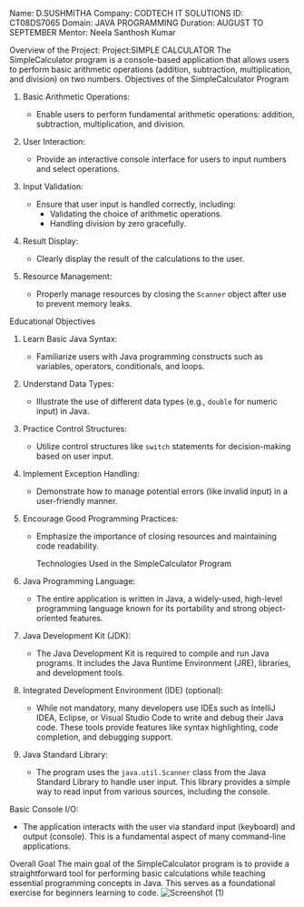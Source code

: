 Name: D.SUSHMITHA
Company: CODTECH IT SOLUTIONS
ID: CT08DS7065
Domain: JAVA PROGRAMMING
Duration: AUGUST TO SEPTEMBER
Mentor: Neela Santhosh Kumar

Overview of the Project:
Project:SIMPLE CALCULATOR
The SimpleCalculator program is a console-based application that allows users to perform basic arithmetic operations (addition, subtraction, multiplication, and division) on two numbers.
 Objectives of the SimpleCalculator Program

1. Basic Arithmetic Operations:
   - Enable users to perform fundamental arithmetic operations: addition, subtraction, multiplication, and division.

2. User Interaction:
   - Provide an interactive console interface for users to input numbers and select operations.

3. Input Validation:
   - Ensure that user input is handled correctly, including:
     - Validating the choice of arithmetic operations.
     - Handling division by zero gracefully.

4. Result Display:
   - Clearly display the result of the calculations to the user.

5. Resource Management:
   - Properly manage resources by closing the `Scanner` object after use to prevent memory leaks.

 Educational Objectives

1. Learn Basic Java Syntax:
   - Familiarize users with Java programming constructs such as variables, operators, conditionals, and loops.

2. Understand Data Types:
   - Illustrate the use of different data types (e.g., `double` for numeric input) in Java.

3. Practice Control Structures:
   - Utilize control structures like `switch` statements for decision-making based on user input.

4. Implement Exception Handling:
   - Demonstrate how to manage potential errors (like invalid input) in a user-friendly manner.

5. Encourage Good Programming Practices:
   - Emphasize the importance of closing resources and maintaining code readability.

     Technologies Used in the SimpleCalculator Program

1. Java Programming Language:
   - The entire application is written in Java, a widely-used, high-level programming language known for its portability and strong object-oriented features.

2. Java Development Kit (JDK):
   - The Java Development Kit is required to compile and run Java programs. It includes the Java Runtime Environment (JRE), libraries, and development tools.

3. Integrated Development Environment (IDE) (optional):
   - While not mandatory, many developers use IDEs such as IntelliJ IDEA, Eclipse, or Visual Studio Code to write and debug their Java code. These tools provide features like syntax highlighting, code completion, and debugging support.

4. Java Standard Library:
   - The program uses the `java.util.Scanner` class from the Java Standard Library to handle user input. This library provides a simple way to read input from various sources, including the console.

Basic Console I/O:
   - The application interacts with the user via standard input (keyboard) and output (console). This is a fundamental aspect of many command-line applications.

Overall Goal
The main goal of the SimpleCalculator program is to provide a straightforward tool for performing basic calculations while teaching essential programming concepts in Java. This serves as a foundational exercise for beginners learning to code.
![Screenshot (1)](https://github.com/user-attachments/assets/a465db5d-db95-4a53-912d-f12ac0329d26)


